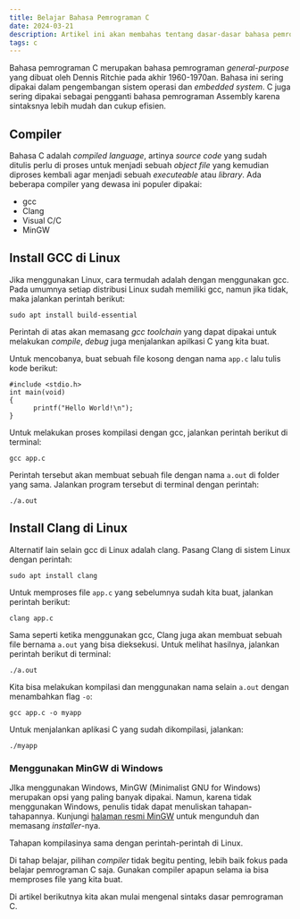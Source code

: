 ```yaml
---
title: Belajar Bahasa Pemrograman C
date: 2024-03-21
description: Artikel ini akan membahas tentang dasar-dasar bahasa pemrograman C dan menyiapkan development environment-nya.
tags: c
---
```


Bahasa pemrograman C merupakan bahasa pemrograman  _general-purpose_  yang dibuat oleh Dennis Ritchie pada akhir 1960-1970an. Bahasa ini sering dipakai dalam pengembangan sistem operasi dan  _embedded system_. C juga sering dipakai sebagai pengganti bahasa pemrograman Assembly karena sintaksnya lebih mudah dan cukup efisien.

## Compiler

Bahasa C adalah  _compiled language_, artinya  _source code_  yang sudah ditulis perlu di proses untuk menjadi sebuah  _object file_  yang kemudian diproses kembali agar menjadi sebuah  _executeable_  atau  _library_. Ada beberapa compiler yang dewasa ini populer dipakai:

-   gcc
-   Clang
-   Visual C/C
-   MinGW

## Install GCC di Linux

Jika menggunakan Linux, cara termudah adalah dengan menggunakan gcc. Pada umumnya setiap distribusi Linux sudah memiliki gcc, namun jika tidak, maka jalankan perintah berikut:

```
sudo apt install build-essential

```

Perintah di atas akan memasang  _gcc toolchain_  yang dapat dipakai untuk melakukan  _compile_,  _debug_  juga menjalankan apilkasi C yang kita buat.

Untuk mencobanya, buat sebuah file kosong dengan nama  `app.c`  lalu tulis kode berikut:

```
#include <stdio.h>
int main(void)
{
      printf("Hello World!\n");
}

```

Untuk melakukan proses kompilasi dengan gcc, jalankan perintah berikut di terminal:

```
gcc app.c
```

Perintah tersebut akan membuat sebuah file dengan nama  `a.out`  di folder yang sama. Jalankan program tersebut di terminal dengan perintah:

```
./a.out
```

## Install Clang di Linux

Alternatif lain selain gcc di Linux adalah clang. Pasang Clang di sistem Linux dengan perintah:

```
sudo apt install clang
```

Untuk memproses file  `app.c`  yang sebelumnya sudah kita buat, jalankan perintah berikut:

```
clang app.c
```

Sama seperti ketika menggunakan gcc, Clang juga akan membuat sebuah file bernama  `a.out`  yang bisa dieksekusi. Untuk melihat hasilnya, jalankan perintah berikut di terminal:

```
./a.out
```

Kita bisa melakukan kompilasi dan menggunakan nama selain  `a.out`  dengan menambahkan flag  `-o`:

```
gcc app.c -o myapp
```

Untuk menjalankan aplikasi C yang sudah dikompilasi, jalankan:

```
./myapp
```

### Menggunakan MinGW di Windows

JIka menggunakan Windows, MinGW (Minimalist GNU for Windows) merupakan opsi yang paling banyak dipakai. Namun, karena tidak menggunakan Windows, penulis tidak dapat menuliskan tahapan-tahapannya. Kunjungi  [halaman resmi MinGW](https://www.mingw-w64.org/)  untuk mengunduh dan memasang  _installer_-nya.

Tahapan kompilasinya sama dengan perintah-perintah di Linux.

Di tahap belajar, pilihan  _compiler_  tidak begitu penting, lebih baik fokus pada belajar pemrograman C saja. Gunakan compiler apapun selama ia bisa memproses file yang kita buat.

Di artikel berikutnya kita akan mulai mengenal sintaks dasar pemrograman C.